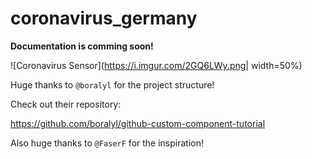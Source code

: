 # coronavirus_germany

**Documentation is comming soon!**

![Coronavirus Sensor](https://i.imgur.com/2GQ6LWy.png| width=50%)

Huge thanks to `@boralyl` for the project structure!

Check out their repository:

https://github.com/boralyl/github-custom-component-tutorial

Also huge thanks to `@FaserF` for the inspiration!
